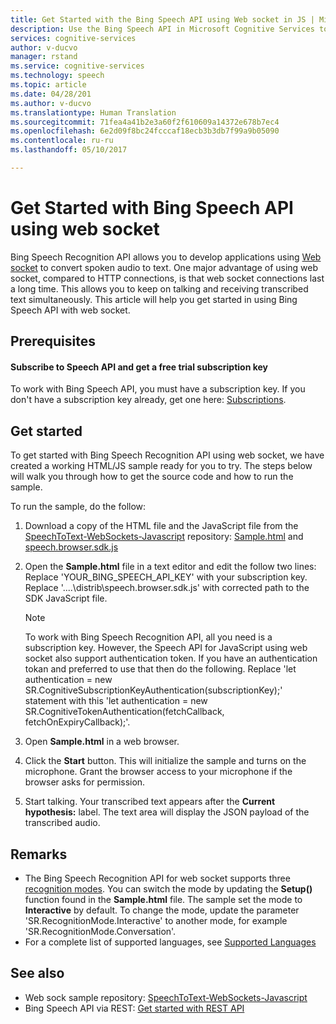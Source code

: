 ```yaml
---
title: Get Started with the Bing Speech API using Web socket in JS | Microsoft Docs
description: Use the Bing Speech API in Microsoft Cognitive Services to develop basic Web socket applications that continuously convert spoken audio to text.
services: cognitive-services
author: v-ducvo
manager: rstand
ms.service: cognitive-services
ms.technology: speech
ms.topic: article
ms.date: 04/28/201
ms.author: v-ducvo
ms.translationtype: Human Translation
ms.sourcegitcommit: 71fea4a41b2e3a60f2f610609a14372e678b7ec4
ms.openlocfilehash: 6e2d09f8bc24fcccaf18ecb3b3db7f99a9b05090
ms.contentlocale: ru-ru
ms.lasthandoff: 05/10/2017

---
```


# <a name="get-started-with-bing-speech-api-using-web-socket"></a>Get Started with Bing Speech API using web socket
Bing Speech Recognition API allows you to develop applications using [Web socket](https://en.wikipedia.org/wiki/WebSocket) to convert spoken audio to text. One major advantage of using web socket, compared to HTTP connections, is that web socket connections last a long time. This allows you to keep on talking and receiving transcribed text simultaneously. This article will help you get started in using Bing Speech API with web socket. 

## <a name="prerequisites"></a>Prerequisites

#### <a name="subscribe-to-speech-api-and-get-a-free-trial-subscription-key"></a>Subscribe to Speech API and get a free trial subscription key
To work with Bing Speech API, you must have a subscription key. If you don't have a subscription key already, get one here: [Subscriptions](https://www.microsoft.com/cognitive-services/en-us/sign-up). 

## <a name="get-started"></a>Get started
To get started with Bing Speech Recognition API using web socket, we have created a working HTML/JS sample ready for you to try. The steps below will walk you through how to get the source code and how to run the sample.

To run the sample, do the follow:
1. Download a copy of the HTML file and the JavaScript file from the [SpeechToText-WebSockets-Javascript](https://github.com/Azure-Samples/SpeechToText-WebSockets-Javascript) repository: [Sample.html](https://github.com/Azure-Samples/SpeechToText-WebSockets-Javascript/blob/master/samples/browser/Sample.html) and [speech.browser.sdk.js](https://github.com/Azure-Samples/SpeechToText-WebSockets-Javascript/blob/master/distrib/speech.browser.sdk.js)
2. Open the **Sample.html** file in a text editor and edit the follow two lines: Replace 'YOUR_BING_SPEECH_API_KEY' with your subscription key.
   Replace '..\..\distrib\speech.browser.sdk.js' with corrected path to the SDK JavaScript file.
   
   > [!NOTE]
   > To work with Bing Speech Recognition API, all you need is a subscription key. However, the Speech API for JavaScript using web socket also support authentication token. If you have an authentication tokan and preferred to use that then do the following. Replace 'let authentication = new SR.CognitiveSubscriptionKeyAuthentication(subscriptionKey);' statement with this 'let authentication = new SR.CognitiveTokenAuthentication(fetchCallback, fetchOnExpiryCallback);'.
3. Open **Sample.html** in a web browser.
4. Click the **Start** button. This will initialize the sample and turns on the microphone. Grant the browser access to your microphone if the browser asks for permission. 
5. Start talking. Your transcribed text appears after the **Current hypothesis:** label. The text area will display the JSON payload of the transcribed audio.

## <a name="remarks"></a>Remarks
* The Bing Speech Recognition API for web socket supports three [recognition modes](https://speechwiki.azurewebsites.net/partners/cognitiveservices-speech-service-web-socket-api#recognition-modes). You can switch the mode by updating the **Setup()** function found in the **Sample.html** file. The sample set the mode to **Interactive** by default. To change the mode, update the parameter 'SR.RecognitionMode.Interactive' to another mode, for example 'SR.RecognitionMode.Conversation'.
* For a complete list of supported languages, see [Supported Languages](https://speechwiki.azurewebsites.net/partners/cognitiveservices-speech-service-api-configuration#recognition-language)

## <a name="see-also"></a>See also
* Web sock sample repository: [SpeechToText-WebSockets-Javascript](https://github.com/Azure-Samples/SpeechToText-WebSockets-Javascript)
* Bing Speech API via REST: [Get started with REST API](GetStartedREST.md)

